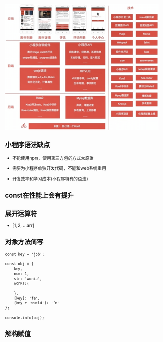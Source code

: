 ![](/assets/360截图18790311314767.png)



## 小程序语法缺点

- 不能使用npm，使用第三方包的方式太原始

- 需要为小程序单独开发代码，不能和web系统重用

- 开发效率和学习成本(小程序特有的语法)




## const在性能上会有提升



## 展开运算符

- [1, 2, ...arr]


## 对象方法简写

```
const key = 'job';

const obj = {
    key,
    num: 1,
    str: 'woniu',
    work(){
    
    },
    [key]: 'fe',
    [key + 'world']: 'fe'
};

console.info(obj);
```



## 解构赋值